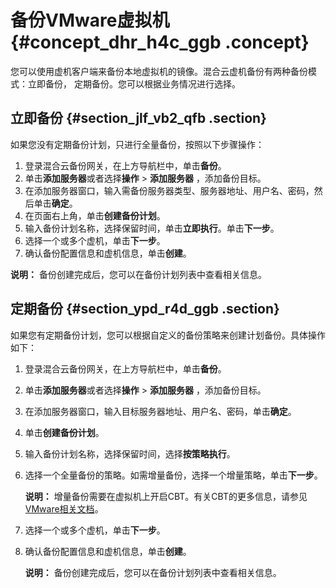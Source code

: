 # 备份VMware虚拟机 {#concept_dhr_h4c_ggb .concept}

您可以使用虚机客户端来备份本地虚拟机的镜像。混合云虚机备份有两种备份模式：立即备份， 定期备份。您可以根据业务情况进行选择。

## 立即备份 {#section_jlf_vb2_qfb .section}

如果您没有定期备份计划，只进行全量备份，按照以下步骤操作：

1.  登录混合云备份网关，在上方导航栏中，单击**备份**。
2.  单击**添加服务器**或者选择**操作** \> **添加服务器** ，添加备份目标。
3.  在添加服务器窗口，输入需备份服务器类型、服务器地址、用户名、密码，然后单击**确定**。
4.  在页面右上角，单击**创建备份计划**。
5.  输入备份计划名称，选择保留时间，单击**立即执行**。单击**下一步**。
6.  选择一个或多个虚机，单击**下一步**。
7.  确认备份配置信息和虚机信息，单击**创建**。

**说明：** 备份创建完成后，您可以在备份计划列表中查看相关信息。

## 定期备份 {#section_ypd_r4d_ggb .section}

如果您有定期备份计划，您可以根据自定义的备份策略来创建计划备份。具体操作如下：

1.  登录混合云备份网关，在上方导航栏中，单击**备份**。
2.  单击**添加服务器**或者选择**操作** \> **添加服务器** ，添加备份目标。
3.  在添加服务器窗口，输入目标服务器地址、用户名、密码，单击**确定**。
4.  单击**创建备份计划**。
5.  输入备份计划名称，选择保留时间，选择**按策略执行**。
6.  选择一个全量备份的策略。如需增量备份，选择一个增量策略，单击**下一步**。

    **说明：** 增量备份需要在虚拟机上开启CBT。有关CBT的更多信息，请参见[VMware相关文档](https://kb.vmware.com/s/article/1020128?spm=a2c4g.11186623.2.15.1dbd3d605QVWc7)。

7.  选择一个或多个虚机，单击**下一步**。
8.  确认备份配置信息和虚机信息，单击**创建**。

    **说明：** 备份创建完成后，您可以在备份计划列表中查看相关信息。


